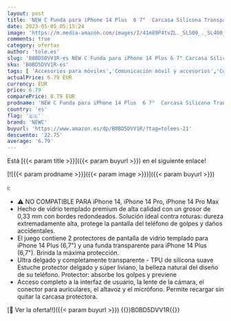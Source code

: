 ```yaml
---
layout: post
title: 'NEW C Funda para iPhone 14 Plus  6 7"  Carcasa Silicona Transparente Alta y 2X Protector de Pantalla para iPhone 14 Plus  6 7"  Cristal Templado - Antiarañazos'
date: 2023-05-05 05:15:24
image: 'https://m.media-amazon.com/images/I/41m89P4tvZL._SL500_._SL400_.jpg'
comments: true
category: ofertas
author: 'tole.es'
slug: 'B0BD5DVV1R-es NEW C Funda para iPhone 14 Plus 6 7" Carcasa Silicona...'
sku: 'B0BD5DVV1R-es'
tags: [ 'Accesorios para móviles','Comunicación móvil y accesorios','Conjuntos de carcasas y fundas','Electrónica','Fundas y carcasas para teléfonos móviles','iphone','newc','🇪🇸', ]
actualPrice: 6.79 EUR
currency: EUR
price: 6.79
comparePrice: 8.79 EUR
prodname: 'NEW C Funda para iPhone 14 Plus  6 7"  Carcasa Silicona Transparente Alta y 2X Protector de Pantalla para iPhone 14 Plus  6 7"  Cristal Templado - Antiarañazos'
country: 'es'
flag: '🇪🇸'
brand: 'NEWC'
buyurl: 'https://www.amazon.es/dp/B0BD5DVV1R/?tag=tolees-21'
descuento: '22.75'
average: '6.79'
---
```


Está [{{< param title >}}]({{< param buyurl >}}) en el siguiente enlace!

[![{{< param prodname >}}]({{< param image >}})]({{< param buyurl >}})

ℹ️:

- ⚠ NO COMPATIBLE PARA iPhone 14, iPhone 14 Pro, iPhone 14 Pro Max
- Hecho de vidrio templado premium de alta calidad con un grosor de 0,33 mm con bordes redondeados. Solución ideal contra roturas: dureza extremadamente alta, protege la pantalla del teléfono de golpes y daños accidentales.
- El juego contiene 2 protectores de pantalla de vidrio templado para iPhone 14 Plus (6,7") y una funda transparente para iPhone 14 Plus (6,7"). Brinda la máxima protección.
- Ultra delgado y completamente transparente - TPU de silicona suave Estuche protector delgado y súper liviano, la belleza natural del diseño de su teléfono. Protector: absorbe los golpes y previene
- Acceso completo a la interfaz de usuario, la lente de la cámara, el conector para auriculares, el altavoz y el micrófono. Permite recargar sin quitar la carcasa protectora.

[🛒 Ver la oferta!!]({{< param buyurl >}})
{{<world>}}B0BD5DVV1R{{</world>}}
